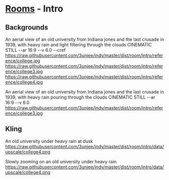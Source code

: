 # [Rooms](../room.md) - Intro

## Backgrounds

An aerial view of an old university from Indiana jones and the last crusade in 1939, with heavy rain and light filtering through the clouds CINEMATIC STILL --ar 16:9 --v 6.0 --cref https://raw.githubusercontent.com/3unjee/indy/master/dist/room/intro/reference/college.jpg  https://raw.githubusercontent.com/3unjee/indy/master/dist/room/intro/reference/college3.jpg https://raw.githubusercontent.com/3unjee/indy/master/dist/room/intro/reference/college4.jpg

An aerial view of an old university from Indiana jones and the last crusade in 1939, with heavy rain pouring through the clouds CINEMATIC STILL --ar 16:9 --v 6.0 https://raw.githubusercontent.com/3unjee/indy/master/dist/room/intro/reference/college3.jpg

## Kling

An old university under heavy rain at dusk
https://raw.githubusercontent.com/3unjee/indy/master/dist/room/intro/data/upscale/college4.png

Slowly zooming on an old university under heavy rain
https://raw.githubusercontent.com/3unjee/indy/master/dist/room/intro/data/upscale/college4.png
